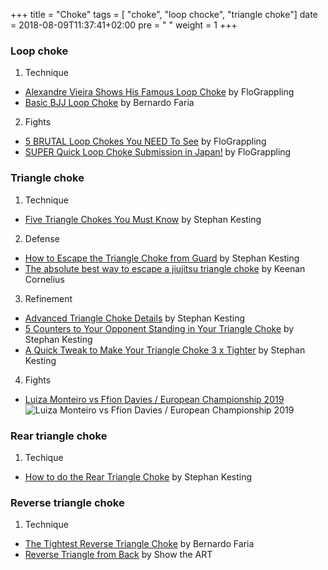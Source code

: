 +++
title = "Choke"
tags = [ "choke", "loop chocke", "triangle choke"]
date = 2018-08-09T11:37:41+02:00
pre = "<i class='fa fa-bed'></i> "
weight = 1
+++

### Loop choke

1. Technique
  * [Alexandre Vieira Shows His Famous Loop Choke](https://youtu.be/ruk0kdlr-Qw) by FloGrappling
  * [Basic BJJ Loop Choke](https://youtu.be/_qfj3ewsSxk) by Bernardo Faria
2. Fights
  * [5 BRUTAL Loop Chokes You NEED To See](https://youtu.be/9Y6MmSR6LjU) by FloGrappling
  * [SUPER Quick Loop Choke Submission in Japan!](https://youtu.be/QCm5d-wJyU4) by FloGrappling

### Triangle choke

1. Technique
  * [Five Triangle Chokes You Must Know](https://youtu.be/FbXunEbkf8E) by Stephan Kesting
2. Defense
  * [How to Escape the Triangle Choke from Guard](https://youtu.be/szAvJFvIzx4) by Stephan Kesting
  * [The absolute best way to escape a jiujitsu triangle choke](https://youtu.be/9HeP4gea_Uw) by Keenan Cornelius
3. Refinement
  * [Advanced Triangle Choke Details](https://youtu.be/6UrATWw9ajQ) by Stephan Kesting
  * [5 Counters to Your Opponent Standing in Your Triangle Choke](https://youtu.be/0BQpXYOU4FI) by Stephan Kesting
  * [A Quick Tweak to Make Your Triangle Choke 3 x Tighter](https://youtu.be/_aoIq9O80Kg) by Stephan Kesting
4. Fights
  * [Luiza Monteiro vs Ffion Davies / European Championship 2019](https://youtu.be/HS5VB_8_dRA)
![Luiza Monteiro vs Ffion Davies / European Championship 2019](https://media.giphy.com/media/QYkiSk1EP0fUaIadkH/giphy.gif)

### Rear triangle choke

1. Techique
  * [How to do the Rear Triangle Choke](https://youtu.be/96GTzr5AzKw) by Stephan Kesting

### Reverse triangle choke

1. Technique
  * [The Tightest Reverse Triangle Choke](https://youtu.be/2lCqmpZMhoI) by Bernardo Faria
  * [Reverse Triangle from Back](https://youtu.be/50ujW8dF06w) by Show the ART
